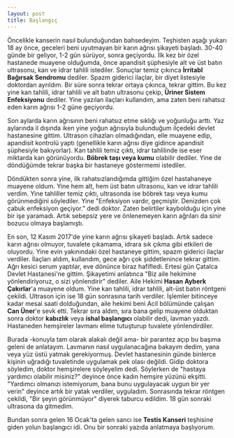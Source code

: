 ```yaml
---
layout: post
title: Başlangıç
---
```


Öncelikle kanserin nasıl bulunduğundan bahsedeyim. Teşhisten aşağı yukarı 18 ay önce, geceleri beni uyutmayan bir karın ağrısı şikayeti başladı. 30-40 günde bir geliyor, 1-2 gün sürüyor, sonra geçiyordu. İlk kez bir özel hastanede muayene olduğumda, önce apandisit şüphesiyle alt ve üst batın ultrasonu, kan ve idrar tahlili istediler. Sonuçlar temiz çıkınca **İrritabl Bağırsak Sendromu** dediler. Spazm giderici ilaçlar, bir diyet listesiyle doktordan ayrıldım. Bir süre sonra tekrar ortaya çıkınca, tekrar gittim. Bu kez yine kan tahlili, idrar tahlili ve alt batın ultrasonu çekip, **Üriner Sistem Enfeksiyonu** dediler. Yine yazılan ilaçları kullandım, ama zaten beni rahatsız eden karın ağrısı 1-2 güne geçiyordu.

Son aylarda karın ağrısının beni rahatsız etme sıklığı ve yoğunluğu arttı. Yaz aylarında il dışında iken yine yoğun ağrısıyla bulunduğum ilçedeki devlet hastanesine gittim. Ultrason cihazları olmadığından, elle muayene edip, apandisit kontrolü yaptı (genellikle karın ağrısı diye gidince apandisit şüphesiyle bakıyorlar). Kan tahlili temiz çıktı, idrar tahlilinde ise eser miktarda kan görünüyordu. **Böbrek taşı veya kumu** olabilir dediler. Yine de döndüğümde tekrar başka bir hastaneye göstermemi istediler.

Döndükten sonra yine, ilk rahatsızlandığımda gittiğim özel hastahaneye muayene oldum. Yine hem alt, hem üst batın ultrasonu, kan ve idrar tahlili verdim. Yine tahliller temiz çıktı, ultrasonda ise böbrek taşı veya kumu görünmediğini söylediler. Yine "Enfeksiyon vardır, geçmiştir. Denizden çok çabuk enfeksiyon geçiyor." dedi doktor. Zaten belirtiler kaybolduğu için yine bir işe yaramadı. Artık sebepsiz yere ve önlenemeyen karın ağrıları da sinir bozucu olmaya başlamıştı.

En son, 12 Kasım 2017'de yine karın ağrısı şikayeti başladı. Artık sadece karın ağrısı olmuyor, tuvalete çıkamama, idrara sık çıkma gibi etkileri de oluyordu. Yine evin yakınındaki özel hastaneye gittim, spazm giderici ilaçlar verdiler. İlaçları aldım, kullandım, gece ağrı çok şiddetlenince tekrar gittim. Ağrı kesici serum yaptılar, eve dönünce biraz hafifledi. Ertesi gün Çatalca Devlet Hastanesi'ne gittim. Şikayetimi anlatınca "Biz aile hekimine yönlendiriyoruz, o sizi yönlendirir" dediler. Aile Hekimi **Hasan Ayberk Çakırlar**'a muayene oldum. Yine kan tahlili, idrar tahlili, alt-üst batın röntgeni çekildi. Ultrason için ise 18 gün sonrasına tarih verdiler. İşlemler bitinceye kadar mesai saati dolduğundan, aile hekimi beni Acil bölümünde çalışan **Can Üner**'e sevk etti. Tekrar sıra aldım, sıra bana gelip muayene olduktan sonra doktor **kabızlık** veya **ishal başlangıcı** olabilir dedi, lavman yazdı. Hastaneden hemşireler lavmanı elime tutuşturup tuvalete yönlendirdiler.

Burada -konuyla tam olarak alakalı değil ama- bir parantez açıp bu başıma geleni de anlatayım. Lavmanın nasıl uygulanacağına bakayım dedim, yana veya yüz üstü yatmak gerekiyormuş. Devlet hastanesinin günde binlerce kişinin uğradığı tuvaletinde uygulamak pek olası değildi. Gidip doktora söyledim, doktor hemşirelere söyleyelim dedi. Söylerken de "hastaya yardımcı olabilir misiniz?" deyince önce kadın hemşire yüzünü ekşitti. "Yardımcı olmanızı istemiyorum, bana bunu uygulayacak uygun bir yer verin" deyince artık bir yatak verdiler, uyguladım. Sonrasında tekrar röntgen çekildi, "Bir şeyin görünmüyor" diyerek taburcu edildim. 18 gün sonraki ultrasona da gitmedim.

Bundan sonra gelen 16 Ocak'ta gelen sancı ise **Testis Kanseri** teşhisine giden yolun başlangıcı idi. Onu bir sonraki yazıda anlatmaya başlıyorum.
